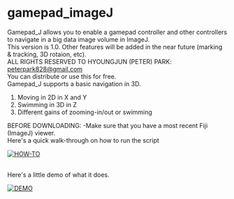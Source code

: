 # gamepad_imageJ

Gamepad_J allows you to enable a gamepad controller and other controllers to navigate in a big data image volume in ImageJ. 
<br />
This version is 1.0. Other features will be added in the near future (marking & tracking, 3D rotaion, etc). <br />
ALL RIGHTS RESERVED TO HYOUNGJUN (PETER) PARK: peterpark828@gmail.com
<br />
You can distribute or use this for free. 
<br />
Gamepad_J supports a basic navigation in 3D. <br />
1) Moving in 2D in X and Y<br />
2) Swimming in 3D in Z<br />
3) Different gains of zooming-in/out or swimming <br />


BEFORE DOWNLOADING:
-Make sure that you have a most recent Fiji (ImageJ) viewer. 
<br />
Here's a quick walk-through on how to run the script


[![HOW-TO](https://img.youtube.com/vi/iFEVpFc9NI4/0.jpg)](https://www.youtube.com/watch?v=iFEVpFc9NI4)

<br />
Here's a little demo of what it does. 

[![DEMO](https://img.youtube.com/vi/idNffDiGIF0/0.jpg)](https://www.youtube.com/watch?v=idNffDiGIF0)
